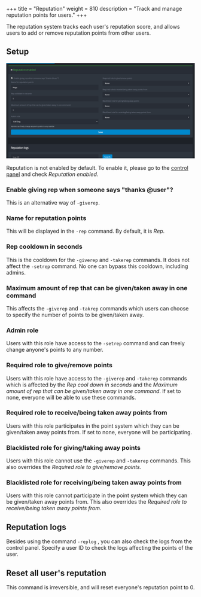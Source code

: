 +++
title = "Reputation"
weight = 810
description = "Track and manage reputation points for users."
+++

The reputation system tracks each user's reputation score, and allows users to add or remove reputation points from
other users.

## Setup

![Overview of the Reputation System](overview_reputation.png)

Reputation is not enabled by default. To enable it, please go to the [control panel](https://yagpdb.xyz/manage) and
check _Reputation enabled._

### Enable giving rep when someone says "thanks @user"?

This is an alternative way of `-giverep`.

### Name for reputation points

This will be displayed in the `-rep` command. By default, it is _Rep_.

### Rep cooldown in seconds

This is the cooldown for the `-giverep` and `-takerep` commands. It does not affect the `-setrep` command. No one can
bypass this cooldown, including admins.

### &#x20;Maximum amount of rep that can be given/taken away in one command

This affects the `-giverep` and `-takrep` commands which users can choose to specify the number of points to be
given/taken away.

### Admin role

Users with this role have access to the `-setrep` command and can freely change anyone's points to any number.

### Required role to give/remove points

Users with this role have access to the `-giverep` and `-takerep` commands which is affected by the _Rep cool down in
seconds_ and the _Maximum amount of rep that can be given/taken away in one command_. If set to none, everyone will be
able to use these commands.

### Required role to receive/being taken away points from

Users with this role participates in the point system which they can be given/taken away points from. If set to none,
everyone will be participating.

### Blacklisted role for giving/taking away points

Users with this role cannot use the `-giverep` and `-takerep` commands. This also overrides the _Required role to
give/remove points._

### Blacklisted role for receiving/being taken away points from

Users with this role cannot participate in the point system which they can be given/taken away points from. This also
overrides the _Required role to receive/being taken away points from_.

## Reputation logs

Besides using the command `-replog` , you can also check the logs from the control panel. Specify a user ID to check the
logs affecting the points of the user.

## Reset all user's reputation

This command is irreversible, and will reset everyone's reputation point to 0.
